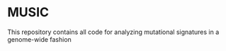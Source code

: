# MUSIC
This repository contains all code for analyzing mutational signatures in a genome-wide fashion
